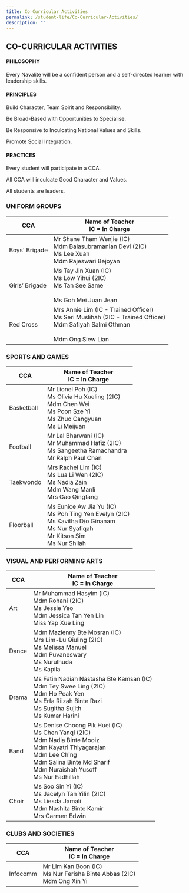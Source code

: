 ```yaml
---
title: Co Curricular Activities
permalink: /student-life/Co-Curricular-Activities/
description: ""
---
```

## CO-CURRICULAR ACTIVITIES

#### PHILOSOPHY

Every Navalite will be a confident person and a self-directed learner with leadership skills.

#### PRINCIPLES

Build Character, Team Spirit and Responsibility.

Be Broad-Based with Opportunities to Specialise.

Be Responsive to Inculcating National Values and Skills.

Promote Social Integration.

#### PRACTICES

Every student will participate in a CCA.

All CCA will inculcate Good Character and Values.

All students are leaders.

### UNIFORM GROUPS

| CCA            | Name of Teacher <br>IC = In Charge                                                                                                    |
|----------------|---------------------------------------------------------------------------------------------------------------------------------------|
|  Boys' Brigade |                Mr Shane Tham Wenjie (IC)<br>Mdm Balasubramanian Devi (2IC)<br>Ms Lee Xuan<br>Mdm Rajeswari Bejoyan<br>                |
| Girls’ Brigade | Ms Tay Jin Xuan (IC)<br>Ms Low Yihui (2IC)<br>Ms Tan See Same<br><br>Ms Goh Mei Juan Jean                                             |
|    Red Cross   | Mrs Annie Lim (IC - Trained Officer)<br>Ms Seri Muslihah (2IC - Trained Officer)<br>Mdm Safiyah Salmi Othman<br><br>Mdm Ong Siew Lian |

### SPORTS AND GAMES

| CCA        | Name of Teacher <br>IC = In Charge                                                                                                       |
|------------|------------------------------------------------------------------------------------------------------------------------------------------|
| Basketball |          Mr Lionel Poh (IC)<br>Ms Olivia Hu Xueling (2IC)<br>Mdm Chen Wei<br>Ms Poon Sze Yi<br>Ms Zhuo Cangyuan<br>Ms Li Meijuan         |
|  Football  | Mr Lal Bharwani (IC)<br>Mr Muhammad Hafiz (2IC)<br>Ms Sangeetha Ramachandra<br>Mr Ralph Paul Chan                                |
|  Taekwondo |                  Mrs Rachel Lim (IC) <br>Ms Lua Li Wen (2IC)<br>Ms Nadia Zain<br>Mdm Wang Manli<br>Mrs Gao Qingfang                  |
|  Floorball |  Ms Eunice Aw Jia Yu (IC)<br>Ms Poh Ting Yen Evelyn (2IC)<br>Ms Kavitha D/o Ginanam<br>Ms Nur Syafiqah<br>Mr Kitson Sim<br>Ms Nur Shilah |


### VISUAL AND PERFORMING ARTS 

| CCA       | Name of Teacher <br>IC = In Charge                                                                                                                                                                                     |
|-----------|------------------------------------------------------------------------------------------------------------------------------------------------------------------------------------------------------------------------|
|    Art    |                                                      Mr Muhammad Hasyim (IC)<br>Mdm Rohani (2IC)<br>Ms Jessie Yeo<br>Mdm Jessica Tan Yen Lin<br>Miss Yap Xue Ling                                                      |
|   Dance   |                                             Mdm Mazlenny Bte Mosran (IC) <br>Mrs Lim-Lu Qiuling (2IC)<br>Ms Melissa Manuel<br>Mdm Puvaneswary<br>Ms Nurulhuda<br>Ms Kapila                                             |
|   Drama   |                           Ms Fatin Nadiah Nastasha Bte Kamsan (IC)<br>Mdm Tey Swee Ling (2IC)<br>Mdm Ho Peak Yen<br>Ms Erfa Riizah Binte Razi<br>Ms Sugitha Sujith<br>Ms Kumar Harini                          |
|    Band   | Ms Denise Choong Pik Huei (IC)<br>Ms Chen Yanqi (2IC)<br>Mdm Nadia Binte Mooiz <br>Mdm Kayatri Thiyagarajan<br>Mdm Lee Ching<br>Mdm Salina Binte Md Sharif<br>Mdm Nuraishah Yusoff<br>Ms Nur Fadhillah |
|  Choir    | Ms Soo Sin Yi (IC)<br>Ms Jacelyn Tan Yilin (2IC)<br>Ms Liesda Jamali<br>Mdm Nashita Binte Kamir<br>Mrs Carmen Edwin                                                                                                    |

### CLUBS AND SOCIETIES

| CCA      | Name of Teacher <br>IC = In Charge                                             |
|----------|--------------------------------------------------------------------------------|
| Infocomm | Mr Lim Kan Boon (IC)<br>Ms Nur Ferisha Binte Abbas (2IC)<br>Mdm Ong Xin Yi |